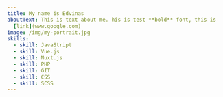 ```yaml
---
title: My name is Edvinas
aboutText: This is text about me. his is test **bold** font, this is
  [link](www.google.com)
image: /img/my-portrait.jpg
skills:
  - skill: JavaStript
  - skill: Vue.js
  - skill: Nuxt.js
  - skill: PHP
  - skill: GIT
  - skill: CSS
  - skill: SCSS
---
```

